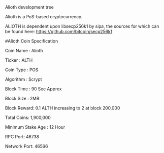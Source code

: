 
Alioth development tree

Alioth is a PoS-based cryptocurrency.

ALIOTH is dependent upon libsecp256k1 by sipa, the sources for which can be found here:
https://github.com/bitcoin/secp256k1

#Alioth Coin Specification

Coin Name : Alioth

Ticker : ALTH

Coin Type : POS

Algorithm : Scrypt

Block Time : 90 Sec Approx

Block Size : 2MB

Block Reward: 0.1 ALTH increasing to 2 at block 200,000

Total Coins: 1,900,000

Minimum Stake Age : 12 Hour

RPC Port: 46738

Network Port: 46566

